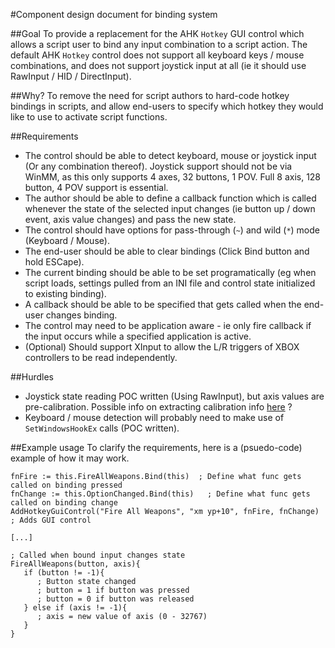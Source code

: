 #Component design document for binding system

##Goal
To provide a replacement for the AHK `Hotkey` GUI control which allows a script user to bind any input combination to a script action. The default AHK `Hotkey` control does not support all keyboard keys / mouse combinations, and does not support joystick input at all (ie it should use RawInput / HID / DirectInput).  

##Why?
To remove the need for script authors to hard-code hotkey bindings in scripts, and allow end-users to specify which hotkey they would like to use to activate script functions.  

##Requirements
* The control should be able to detect keyboard, mouse or joystick input (Or any combination thereof). Joystick support should not be via WinMM, as this only supports 4 axes, 32 buttons, 1 POV. Full 8 axis, 128 button, 4 POV support is essential.
* The author should be able to define a callback function which is called whenever the state of the selected input changes (ie button up / down event, axis value changes) and pass the new state.  
* The control should have options for pass-through (`~`) and wild (`*`) mode (Keyboard / Mouse).
* The end-user should be able to clear bindings (Click Bind button and hold ESCape).
* The current binding should be able to be set programatically (eg when script loads, settings pulled from an INI file and control state initialized to existing binding).
* A callback should be able to be specified that gets called when the end-user changes binding.
* The control may need to be application aware - ie only fire callback if the input occurs while a specified application is active.
* (Optional) Should support XInput to allow the L/R triggers of XBOX controllers to be read independently.  


##Hurdles
* Joystick state reading POC written (Using RawInput), but axis values are pre-calibration. Possible info on extracting calibration info [here](https://msdn.microsoft.com/en-us/library/windows/hardware/ff543344(v=vs.85).aspx) ?
* Keyboard / mouse detection will probably need to make use of `SetWindowsHookEx` calls (POC written).

##Example usage
To clarify the requirements, here is a (psuedo-code) example of how it may work.  
```
fnFire := this.FireAllWeapons.Bind(this)  ; Define what func gets called on binding pressed
fnChange := this.OptionChanged.Bind(this)   ; Define what func gets called on binding change
AddHotkeyGuiControl("Fire All Weapons", "xm yp+10", fnFire, fnChange)  ; Adds GUI control

[...]

; Called when bound input changes state
FireAllWeapons(button, axis){
   if (button != -1){
      ; Button state changed
      ; button = 1 if button was pressed
      ; button = 0 if button was released
   } else if (axis != -1){
      ; axis = new value of axis (0 - 32767)
   }
}
```
